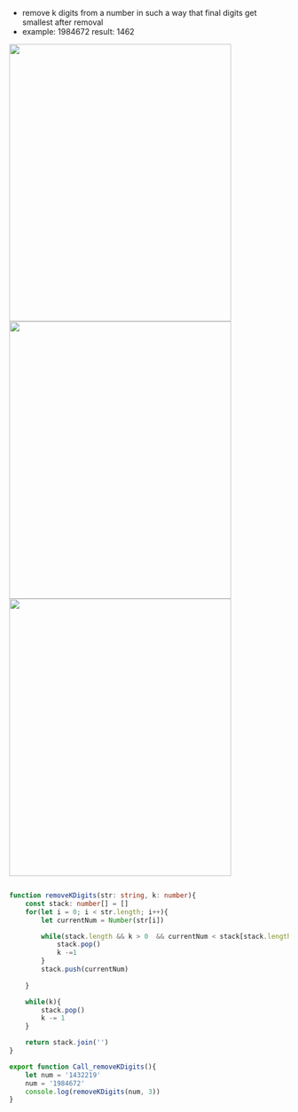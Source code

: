 - remove k digits from a number in such a way that final digits get smallest after removal
- example: 1984672 result: 1462 

<img width=400 height=500 src="https://github.com/user-attachments/assets/85f9869f-b14d-45e3-a5f1-8052bc414cb0">

<img width=400 height=500 src="https://github.com/user-attachments/assets/816a493c-3847-465b-a4f7-cf6db7d002c7">

<img width=400 height=500 src="https://github.com/user-attachments/assets/fde4eafd-6546-4ef9-97d7-f47d503f1af7">


```ts

function removeKDigits(str: string, k: number){
    const stack: number[] = []
    for(let i = 0; i < str.length; i++){
        let currentNum = Number(str[i])

        while(stack.length && k > 0  && currentNum < stack[stack.length-1]) {
            stack.pop()
            k -=1
        } 
        stack.push(currentNum)
        
    }

    while(k){
        stack.pop()
        k -= 1
    }

    return stack.join('')
}

export function Call_removeKDigits(){
    let num = '1432219'
    num = '1984672'
    console.log(removeKDigits(num, 3))
}

```
